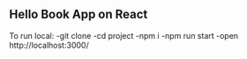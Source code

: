 ## Hello Book App on React

To run local:
-git clone
-cd project
-npm i
-npm run start
-open http://localhost:3000/
